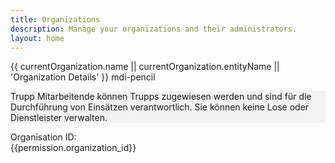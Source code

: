 ```yaml
---
title: Organizations
description: Manage your organizations and their administrators.
layout: home
---
```


<script setup>
    import { onMounted, ref, getCurrentInstance } from 'vue';
    import Firewall from '../../components/Firewall.vue';
    import { withBase } from "vitepress";

    import ListOfOrganizations from '../../components/organizations/ListOfOrganizations.vue';
    import OrganizationsAdmins from '../../components/organizations/OrganizationsAdmins.vue';
    import ListOfTroops from '../../components/organizations/ListOfTroops.vue';
    import ListOfCluster from '../../components/organizations/ListOfCluster.vue';
    import ListOfClusterRecord from '../../components/organizations/ListOfClusterRecord.vue';
    // import ListOfLose from '../../components/organizations/ListOfLose.vue';
    import RecordsOverview from '../../components/RecordsOverview.vue';
    import VimeoPlayer from '../../components/VimeoPlayer.vue';
    import OrganizationsStatistics from '../../components/OrganizationsStatistics.vue';

    const instance = getCurrentInstance();
    const supabase = instance.appContext.config.globalProperties.$supabase;

    // Get organization from URL query parameter - only in browser
    const urlParams = typeof window !== 'undefined' ? new URLSearchParams(window.location.search) : new URLSearchParams();
    const organizationId = urlParams.get('organization');

    const permission = ref({});

    const user = ref({});

    const currentOrganization = ref({});
    const cluster = ref([]);
    const loadingClusters = ref(false);

    const tab = ref('0'); // Default tab

    const _getOrganizationById = async (organizationId) => {
        const { data, error } = await supabase.from('organizations').select('*').eq('id', organizationId).single();
        if (error) {
            console.error('Error fetching organization:', error);
            return null;
        }
        return data;
    };
    async function _requestcluster() {
        loadingClusters.value = true;
        cluster.value = [];
        const { data, error } = await supabase.rpc('get_user_clusters');

        if (error) {
            console.error('Error fetching clusters:', error);
        } else {
            console.log('Fetched clusters:', data);
            cluster.value = data;
            loadingClusters.value = false;
        }
        /*await supabase
            .schema('inventory_archive')
            .from('cluster')
            .select('*')
            .then(({ data, error }) => {
                if (error) {
                    console.error('Error fetching clusters:', error);
                } else {
                    cluster.value = data;
                }
            })
            .catch((e) => console.error('An unexpected error occurred while fetching clusters:', e))
            .finally(() => {
                loadingClusters.value = false;
            });*/
    }

    onMounted(async () => {

        currentOrganization.value = await _getOrganizationById(organizationId);


        const { data: sessionData, error: sessionError } = await supabase.auth.getSession();
        if (sessionError) {
            console.error('Error getting session:', sessionError);
            return;
        }
        if (sessionData && sessionData.session) {

            //_requestcluster();

            user.value = sessionData.session.user;

            console.log('User:', user.value);
            const { data: permissionData, error: permissionError } = await supabase
                .from('users_permissions')
                .select('*')
                .eq('user_id', user.value.id)
                .eq('organization_id', organizationId);

            if (permissionError || !permissionData) {
                console.error('Error fetching user organization:', permissionError);
                return;
            }

            permission.value = permissionData[0] || {};

            if (permission.value.organization_id) {
                currentOrganization.value = await _getOrganizationById(organizationId);
                if (!currentOrganization.value) {
                    console.error('Organization not found for ID:', organizationId);
                }
            } else {
                console.warn('No organization ID found in permissions.');
            }

        }
    });
    const _getChildOrganizationType = () => {
        if (currentOrganization.value.type === 'root') {
            return 'country';
        } else if (currentOrganization.value.type === 'country') {
            return 'provider';
        } else {
            return null;
        }
    }

    const toEditOrganization = (organization) => {
        window.location.href = withBase('/dashboard/organizations/administration?organization=' + organization.id);
    }
</script>

<Firewall>
<v-app style="background-color: transparent !important;">
<!--<v-btn density="compact" icon @click="toEditOrganization(currentOrganization)" class="position-absolute top-0 right-0">
        <v-icon>mdi-pencil</v-icon>
    </v-btn>-->
<div v-if="currentOrganization && currentOrganization.id">

<v-toolbar color="transparent" flat>
    <v-toolbar-title>{{ currentOrganization.name || currentOrganization.entityName || 'Organization Details' }}</v-toolbar-title>
        <VimeoPlayer vimeoId="1109589414" :btnTitle="'Tutorial'" :title="'Cluster-Verwaltung für die CI/BWI'" :iconOnly="false" />
        <v-btn icon @click="toEditOrganization(currentOrganization)">
            <v-icon>mdi-pencil</v-icon>
        </v-btn>
        <template v-slot:extension>
            <v-tabs v-model="tab" align-tabs="center" class="mt-6">
                <!--<v-tab value="1">Mitarbeitende</v-tab>-->
                <v-tab value="0">Statistik</v-tab>
                <v-tab value="3">Ecken</v-tab>
                <v-tab value="4" v-if="currentOrganization.type !== 'provider'">{{currentOrganization.type == 'root' ? 'Organisationen' : 'Dienstleister'}}</v-tab>
                <v-tab value="5">Trupps</v-tab>
            </v-tabs>
        </template>
</v-toolbar>

<v-tabs-window v-model="tab" class="mt-4">
    <v-tabs-window-item value="0">
        <OrganizationsStatistics :organization_id="currentOrganization.id" :organization_type="currentOrganization.type" />
    </v-tabs-window-item>
    <!--<v-tabs-window-item value="1">
        <v-card variant="tonal" class="mb-4">
            <OrganizationsAdmins title="Administratoren" :organization_id="permission.organization_id" :is_admin="permission.is_organization_admin" :showAdmins="true" key="admin" />
            <p class="text-body-2 text-medium-emphasis px-2 ma-1" style="background-color:rgba(0, 0, 0, 0.04)">
                Administratoren können Lose, Trupps und Dienstleister verwalten.
            </p>
        </v-card>
    </v-tabs-window-item>
    <v-tabs-window-item value="2">
        <p class="mb-5">
            Eine Liste aller Cluster, die ihrer Organisation zugewiesen wurden.
        </p>
        <ListOfClusterRecord v-if="currentSyncStatus.hasSynced" :organization_id="permission.organization_id" />
        <v-alert
            v-if="!currentSyncStatus.hasSynced"
            density="compact"
            text="Warten Sie, bis die Synchronisation abgeschlossen ist."
            title="Synchronisation läuft"
            type="warning"
        ></v-alert>
    </v-tabs-window-item>-->
    <v-tabs-window-item value="3">
        <RecordsOverview
            v-if="organizationId"
            :organization_id="currentOrganization.id"
            :organization_type="currentOrganization.type"
            :cluster="cluster"
        />
        <!--<ListOfLose
            v-if="organizationId"
            :organization_id="currentOrganization.id"
            :organization_type="currentOrganization.type"
            :title="'Lose'" 
            :is_admin="permission.is_organization_admin || false"
            :is_root="currentOrganization.is_root || false"
            :cluster="cluster"
        />-->
    </v-tabs-window-item>
    <v-tabs-window-item value="4" v-if="currentOrganization.type !== 'provider'">
        <ListOfOrganizations
            v-if="organizationId && currentOrganization"
            :organization_id="organizationId"
            :type="_getChildOrganizationType()"
            :title="currentOrganization.type == 'root' ? 'Landesinventurleitung' : 'Dienstleister'"
            :is_admin="permission.is_organization_admin || false"
        />
    </v-tabs-window-item>
    <v-tabs-window-item value="5">
        <v-container max-width="1000px">
            <OrganizationsAdmins title="Trupp Mitarbeitende" :organization_id="permission.organization_id" :is_admin="permission.is_organization_admin" :showAdmins="false" key="trupp" />
            <p class="text-body-2 text-medium-emphasis px-2 ma-2 " style="background-color:rgba(0, 0, 0, 0.04)">
                Trupp Mitarbeitende können Trupps zugewiesen werden und sind für die Durchführung von Einsätzen verantwortlich. Sie können keine Lose oder Dienstleister verwalten.
            </p>
            <ListOfTroops 
                v-if="organizationId"
                :organization_id="organizationId" 
                :title="'Trupps'" 
                :is_admin="permission.is_organization_admin || false"
                class="mt-11"
            />
        </v-container>
    </v-tabs-window-item>
</v-tabs-window>

<div class="text-center mt-11 " >
    Organisation ID:<br/>
    <span class="text-caption text-grey">{{permission.organization_id}}</span>
</div>

</div>
</v-app>
</Firewall>

<style>
    .vp-doc.container{
        max-width: 5000px !important;
        margin: 0 auto;
    }
</style>